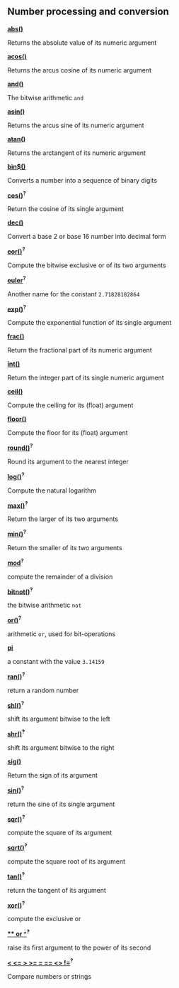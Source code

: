 ## Number processing and conversion

[**abs()**](./cmdfunc/abs.html)

Returns the absolute value of its numeric argument

[**acos()**](./cmdfunc/acos.html)

Returns the arcus cosine of its numeric argument

[**and()**](./cmdfunc/and2.html)

The bitwise arithmetic ```and```

[**asin()**](./cmdfunc/asin.html)

Returns the arcus sine of its numeric argument

[**atan()**](./cmdfunc/atan.html)

Returns the arctangent of its numeric argument

[**bin$()**](bin.html)

Converts a number into a sequence of binary digits

[**cos()**]()<sup>**?**</sup>

Return the cosine of its single argument

[**dec()**](dec.html)

Convert a base 2 or base 16 number into decimal form

[**eor()**]()<sup>**?**</sup>

Compute the bitwise exclusive or of its two arguments

[**euler**]()<sup>**?**</sup>

Another name for the constant ```2.71828182864```

[**exp()**]()<sup>**?**</sup>

Compute the exponential function of its single argument

[**frac()**](./cmdfunc/frac.html)

Return the fractional part of its numeric argument

[**int()**](./cmdfunc/int.html)

Return the integer part of its single numeric argument

[**ceil()**](ceil.html)

Compute the ceiling for its (float) argument

[**floor()**](./cmdfunc/floor.html)

Compute the floor for its (float) argument

[**round()**]()<sup>**?**</sup>

Round its argument to the nearest integer

[**log()**]()<sup>**?**</sup>

Compute the natural logarithm

[**max()**]()<sup>**?**</sup>

Return the larger of its two arguments

[**min()**]()<sup>**?**</sup>

Return the smaller of its two arguments

[**mod**]()<sup>**?**</sup>

compute the remainder of a division

[**bitnot()**]()<sup>**?**</sup>

the bitwise arithmetic ```not```

[**or()**]()<sup>**?**</sup>

arithmetic ```or```, used for bit-operations

[**pi**](./cmdfunc/pi.html)

a constant with the value ```3.14159```

[**ran()**]()<sup>**?**</sup>

return a random number

[**shl()**]()<sup>**?**</sup>

shift its argument bitwise to the left

[**shr()**]()<sup>**?**</sup>

shift its argument bitwise to the right

[**sig()**](./cmdfunc/sig.html)

Return the sign of its argument

[**sin()**]()<sup>**?**</sup>

return the sine of its single argument

[**sqr()**]()<sup>**?**</sup>

compute the square of its argument

[**sqrt()**]()<sup>**?**</sup>

compute the square root of its argument

[**tan()**]()<sup>**?**</sup>

return the tangent of its argument

[**xor()**]()<sup>**?**</sup>

compute the exclusive or

[**\** or \^**]()<sup>**?**</sup>

raise its first argument to the power of its second

[**\< \<= \> \>= = == \<\> \!=**]()<sup>**?**</sup>

Compare numbers or strings
